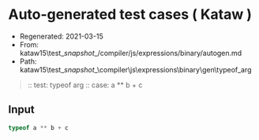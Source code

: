 # Auto-generated test cases ( Kataw )
- Regenerated: 2021-03-15
- From: kataw15\test\__snapshot__/compiler/js/expressions/binary/autogen.md
- Path: kataw15\test\__snapshot__\compiler\js\expressions\binary\gen\typeof_arg
> :: test: typeof arg
> :: case: a ** b + c
## Input

`````js
typeof a ** b + c
`````
